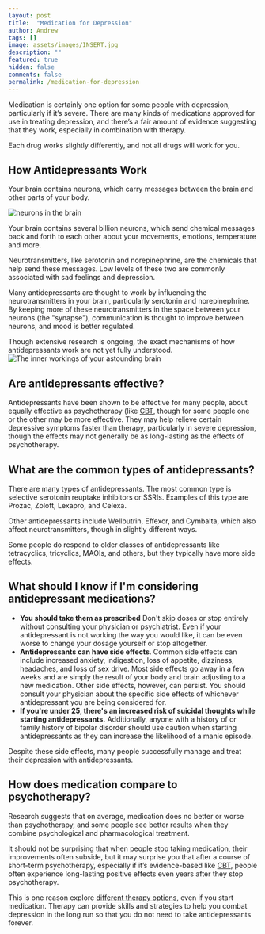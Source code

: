 ```yaml
---
layout: post
title:  "Medication for Depression"
author: Andrew
tags: []
image: assets/images/INSERT.jpg
description: ""
featured: true
hidden: false
comments: false
permalink: /medication-for-depression
---
```


Medication is certainly one option for some people with depression, particularly if it’s severe. There are many kinds of medications approved for use in treating depression, and there’s a fair amount of evidence suggesting that they work, especially in combination with therapy.

Each drug works slightly differently, and not all drugs will work for you.

## How Antidepressants Work
Your brain contains neurons, which carry messages between the brain and other parts of your body.

![neurons in the brain](https://1317562338.rsc.cdn77.org/images/sess3/zg4b4RB.jpg)

Your brain contains several billion neurons, which send chemical messages back and forth to each other about your movements, emotions, temperature and more.

Neurotransmitters, like serotonin and norepinephrine, are the chemicals that help send these messages. Low levels of these two are commonly associated with sad feelings and depression.

Many antidepressants are thought to work by influencing the neurotransmitters in your brain, particularly serotonin and norepinephrine. By keeping more of these neurotransmitters in the space between your neurons (the "synapse"), communication is thought to improve between neurons, and mood is better regulated.

Though extensive research is ongoing, the exact mechanisms of how antidepressants work are not yet fully understood.
![The inner workings of your astounding brain](https://1317562338.rsc.cdn77.org/images/sess3/O0hvVYI.png)


## Are antidepressants effective?
Antidepressants have been shown to be effective for many people, about equally effective as psychotherapy (like [CBT](https://blog.uplift.app/what-is-cbt), though for some people one or the other may be more effective. They may help relieve certain depressive symptoms faster than therapy, particularly in severe depression, though the effects may not generally be as long-lasting as the effects of psychotherapy.

## What are the common types of antidepressants?
There are many types of antidepressants. The most common type is selective serotonin reuptake inhibitors or SSRIs. Examples of this type are Prozac, Zoloft, Lexapro, and Celexa.

Other antidepressants include Wellbutrin, Effexor, and Cymbalta, which also affect neurotransmitters, though in slightly different ways.

Some people do respond to older classes of antidepressants like tetracyclics, tricyclics, MAOIs, and others, but they typically have more side effects.


## What should I know if I'm considering antidepressant medications?

- **You should take them as prescribed** Don't skip doses or stop entirely without consulting your physician or psychiatrist. Even if your antidepressant is not working the way you would like, it can be even worse to change your dosage yourself or stop altogether.
- **Antidepressants can have side effects**. Common side effects can include increased anxiety, indigestion, loss of appetite, dizziness, headaches, and loss of sex drive. Most side effects go away in a few weeks and are simply the result of your body and brain adjusting to a new medication. Other side effects, however, can persist. You should consult your physician about the specific side effects of whichever antidepressant you are being considered for.
- **If you're under 25, there's an increased risk of suicidal thoughts while starting antidepressants.** Additionally, anyone with a history of or family history of bipolar disorder should use caution when starting antidepressants as they can increase the likelihood of a manic episode.

Despite these side effects, many people successfully manage and treat their depression with antidepressants.

## How does medication compare to psychotherapy?
Research suggests that on average, medication does no better or worse than psychotherapy, and some people see better results when they combine psychological and pharmacological treatment.

It should not be surprising that when people stop taking medication, their improvements often subside, but it may surprise you that after a course of short-term psychotherapy, especially if it’s evidence-based like [CBT](https://blog.uplift.app/what-is-cbt), people often experience long-lasting positive effects even years after they stop psychotherapy.

This is one reason explore [different therapy options](https://blog.uplift.app/types-of-therapy), even if you start medication. Therapy can provide skills and strategies to help you combat depression in the long run so that you do not need to take antidepressants forever.
